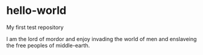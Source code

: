 # hello-world
My first test repository

I am the lord of mordor and enjoy invading the world of men and enslaveing the free peoples of middle-earth.
